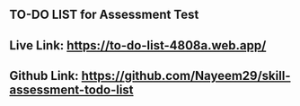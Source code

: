 ## TO-DO LIST for Assessment Test

## Live Link: https://to-do-list-4808a.web.app/
## Github Link: https://github.com/Nayeem29/skill-assessment-todo-list
